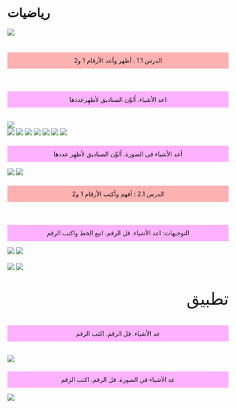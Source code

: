 # رياضيات 
<img src="./photos/46195-ai.png"/>
<br>
<br>
<p style="text-align:right; font-size:150%">
<div style="background-color:rgba(255,0,0,0.3); text-align:center; vertical-align: middle; padding:10px 0;">
  الدرس 1.1 : أظهر وأعد الأرقام 1 و2 
</div>
 </p>



<br>

<p style="text-align:center; font-size:150%"> 
<div style="background-color:rgba(255,0,255,0.3); text-align:center; vertical-align: middle; padding:10px 0;">
    اعد الأشياء. اُلوِّن الصناديق لأظهِرعددها 
 </div>   
</p> 
  

<br>

<img src="./photos/tree1.png"/>

<br>

<img src="./photos/1.PNG"/>

<img src="./photos/2.PNG"/>

<img src="./photos/3.PNG"/>

<img src="./photos/4.PNG"/>

<img src="./photos/5.PNG"/>

<img src="./photos/6.PNG"/>

<img src="./photos/8.PNG"/>

<p style="text-align:center; font-size:150%">  
<div style="background-color:rgba(255,0,255,0.3); text-align:center; vertical-align: middle; padding:10px 0;">
 أعد الأشياء في الصورة. اُلوِّن الصناديق لأظهِر عددها 
 </div>
 </p> 



<img src="./photos/7.png"/>

<img src="./photos/9.png"/>


<p style="text-align:right; font-size:150%">
<div style="background-color:rgba(255,0,0,0.3); text-align:center; vertical-align: middle; padding:10px 0;">  
الدرس 2.1 : أفهم وأكتب الأرقام 1 و2 
</div>
 </p>

<br>

<p style="text-align:center; font-size:150%">  
<div style="background-color:rgba(255,0,255,0.3); text-align:center; vertical-align: middle; padding:10px 0;">
  التوجيهات: اعد الأشياء. قل الرقم. اتبع الخط واكتب الرقم
</div>
</p> 


<img src="./photos/1/cours1.2.1.png"/>

<img src="./photos/1/cours1.2.2.png"/>

<br>

<br>

<img src="./photos/1/cours1.2.3.png"/>

<img src="./photos/1/cours1.2.4.png"/>

<br>

#
<p style="text-align:right; font-size:270%">   تطبيق
</p> 


<p style="text-align:center; font-size:150%">   
<div style="background-color:rgba(255,0,255,0.3); text-align:center; vertical-align: middle; padding:10px 0;">
   عد الأشياء. قل الرقم. اكتب الرقم
</div>
</p> 

<br>

<img src="./photos/1/cours1.2.5.png"/>

<p style="text-align:center; font-size:150%"> 
<div style="background-color:rgba(255,0,255,0.3); text-align:center; vertical-align: middle; padding:10px 0;">
     عد الأشياء في الصورة. قل الرقم. اكتب الرقم
</div>
</p> 


<img src="./photos/1/cours1.2.6.png"/>
